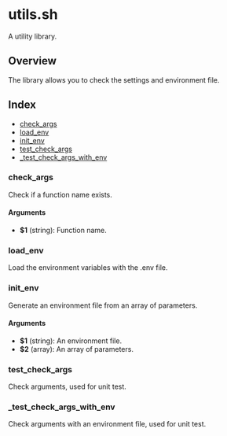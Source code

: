 # utils.sh

A utility library.

## Overview

The library allows you to check the settings and environment file.

## Index

* [check_args](#checkargs)
* [load_env](#loadenv)
* [init_env](#initenv)
* [test_check_args](#testcheckargs)
* [_test_check_args_with_env](#testcheckargswithenv)

### check_args

Check if a function name exists.

#### Arguments

* **$1** (string): Function name.

### load_env

Load the environment variables with the .env file.

### init_env

Generate an environment file from an array of parameters.

#### Arguments

* **$1** (string): An environment file.
* **$2** (array): An array of parameters.

### test_check_args

Check arguments, used for unit test.

### _test_check_args_with_env

Check arguments with an environment file, used for unit test.


